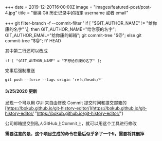+++
date = 2019-12-20T16:00:00Z
image = "images/featured-post/post-4.jpg"
title = "替换 Git 历史记录中的指定 username 或者 email"

+++
git filter-branch -f --commit-filter '
if \[ "$GIT_AUTHOR_NAME" != "给你康的名字" \];
then
GIT_AUTHOR_NAME="给你康的名字";
GIT_AUTHOR_EMAIL="给你康的邮箱";
git commit-tree "$@";
else
git commit-tree "$@";
fi' HEAD

其中第二行还可以改成

    if [ "$GIT_AUTHOR_NAME" = "不想给你康的名字" ];

完事后强制推送

    git push --force --tags origin 'refs/heads/*'

#### 3/25/2020 更新

发现一个可以用 GUI 来自由修改 Commit 提交时间和提交邮箱的[https://bokub.github.io/git-history-editor/](https://bokub.github.io/git-history-editor/ "https://bokub.github.io/git-history-editor/")

公司邮箱提交到私人GitHub上Commit上，就可以用这个工具进行修改

**需要注意的是，这个项目生成的命令在最后似乎多了一个fi，需要将其删掉**